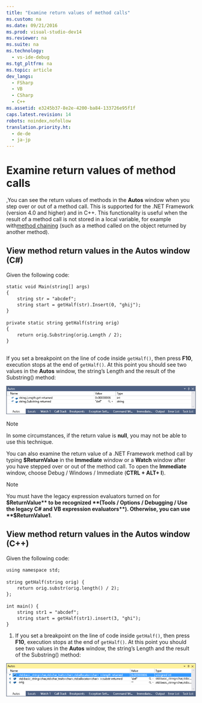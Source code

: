 ```yaml
---
title: "Examine return values of method calls"
ms.custom: na
ms.date: 09/21/2016
ms.prod: visual-studio-dev14
ms.reviewer: na
ms.suite: na
ms.technology: 
  - vs-ide-debug
ms.tgt_pltfrm: na
ms.topic: article
dev_langs: 
  - FSharp
  - VB
  - CSharp
  - C++
ms.assetid: e3245b37-8e2e-4200-ba84-133726e95f1f
caps.latest.revision: 14
robots: noindex,nofollow
translation.priority.ht: 
  - de-de
  - ja-jp
---
```

# Examine return values of method calls
,You can see the return values of methods in the **Autos** window when you step over or out of a method call. This is supported for the .NET Framework (version 4.0 and higher) and in C++.  This functionality is useful when the result of a method call is not stored in a local variable, for example with[method chaining](https://en.wikipedia.org/wiki/Method_chaining) (such as a method called on the object returned by another method).  
  
##  <a name="BKMK_View_method_return_values_in_the_Autos_window"></a> View method return values in the Autos window (C#)  
 Given the following code:  
  
```  
static void Main(string[] args)  
{  
    string str = "abcdef";  
    string start = getHalf(str).Insert(0, "ghij");  
}  
  
private static string getHalf(string orig)  
{  
    return orig.Substring(orig.Length / 2);  
}  
  
```  
  
 If you set a breakpoint on the line of code inside `getHalf()`, then press **F10**, execution stops at the end of `getHalf()`. At this point you should see two values in the **Autos** window, the string’s Length and the result of the Substring() method:  
  
 ![AutosReturnValueCSharp](../vs140/media/autosreturnvaluecsharp.png "AutosReturnValueCSharp")  
  
> [!NOTE]
>  In some circumstances, if the return value is **null**, you may not be able to use this technique.  
  
 You can also examine the return value of a .NET Framework method call by typing **$ReturnValue** in the **Immediate** window or a **Watch** window after you have stepped over or out of the method call. To open the **Immediate** window, choose Debug / Windows / Immediate (**CTRL + ALT+ I**).  
  
> [!NOTE]
>  You must have the legacy expression evaluators turned on for **$ReturnValue** to be recognized **(Tools / Options / Debugging / Use the legacy C# and VB expression evaluators**). Otherwise, you can use **$ReturnValue1**.  
  
## View method return values in the Autos window (C++)  
 Given the following code:  
  
```  
using namespace std;  
  
string getHalf(string orig) {  
    return orig.substr(orig.length() / 2);  
};  
  
int main() {  
    string str1 = "abcdef";  
    string start = getHalf(str1).insert(3, "ghi");  
}  
```  
  
 1. If you set a breakpoint on the line of code inside `getHalf()`, then press **F10**, execution stops at the end of `getHalf()`. At this point you should see two values in the **Autos** window, the string’s Length and the result of the Substring() method:  
  
 ![AutosReturnValueCpp](../vs140/media/autosreturnvaluecpp.png "AutosReturnValueCpp")